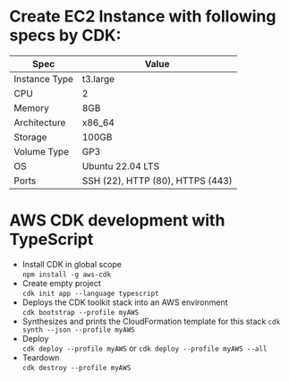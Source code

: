 # Create EC2 Instance with following specs by CDK: 

| Spec          | Value                            |
| ------------- | -------------------------------- |
| Instance Type | t3.large                         |
| CPU           | 2                                |
| Memory        | 8GB                              |
| Architecture  | x86_64                           |
| Storage       | 100GB                            |
| Volume Type   | GP3                              |
| OS            | Ubuntu 22.04 LTS                 |
| Ports         | SSH (22), HTTP (80), HTTPS (443) |

# AWS CDK development with TypeScript

* Install CDK in global scope  
  `npm install -g aws-cdk`
* Create empty project  
  `cdk init app --language typescript`
* Deploys the CDK toolkit stack into an AWS environment  
  `cdk bootstrap --profile myAWS`
* Synthesizes and prints the CloudFormation template for this stack
  `cdk synth --json --profile myAWS`
* Deploy  
  `cdk deploy --profile myAWS` or `cdk deploy --profile myAWS --all`
* Teardown  
  `cdk destroy --profile myAWS`